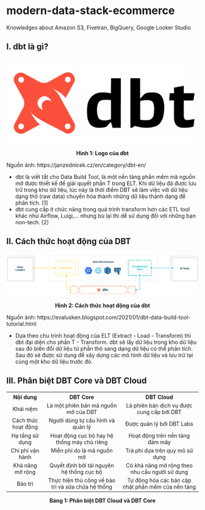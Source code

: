 # modern-data-stack-ecommerce
Knowledges about Amazon S3, Fivetran, BigQuery, Google Looker Studio

I. dbt là gì?
-
![Logo của dbt](Pictures/img_7.png)
<p align="center"><b>Hình 1: Logo của dbt </b></p>
Nguồn ảnh: https://janzednicek.cz/en/category/dbt-en/

- dbt là viết tắt cho Data Build Tool, là một nền tảng phần mềm mã nguồn mở được thiết kế để giải quyết phần T trong ELT. Khi dữ liệu đã được lưu trữ trong kho dữ liệu, lúc này là thời điểm DBT sẽ làm việc với dữ liệu dạng thô (raw data) chuyển hóa thành những dữ liệu thành dạng để phân tích. [1]
- dbt cung cấp ít chức năng trong quá trình transform hơn các ETL tool khác như Airflow, Luigi,... nhưng bù lại thì dễ sử dụng đối với những bạn non-tech. [2]

II. Cách thức hoạt động của DBT
-
![Logo của dbt](Pictures/img_5.png)
<p align="center"><b>Hình 2: Cách thức hoạt động của dbt </b></p>
Nguồn ảnh: https://evalusken.blogspot.com/2021/01/dbt-data-build-tool-tutorial.html

- Dựa theo chu trình hoạt động của ELT (Extract - Load - Transform) thì dbt đại diện cho phần T - Transform. dbt sẽ lấy dữ liệu trong kho dữ liệu sau đó biển đổi dữ liệu từ phần thô sang dạng dữ liệu có thể phân tích. Sau đó sẽ được sử dụng để xây dựng các mô hình dữ liệu và lưu trữ tại cùng một kho dữ liệu trước đó. 

III. Phân biệt DBT Core và DBT Cloud
-
<table>
  <tr>
    <th style="text-align: center;">Nội dung</th>
    <th style="text-align: center;">DBT Core</th>
    <th style="text-align: center;">DBT Cloud</th>
  </tr>
  <tr>
    <td style="text-align: center;">Khái niệm</td>
    <td style="text-align: center;">Là một phiên bản mã nguồn mở của DBT</td>
    <td style="text-align: center;">Là phiên bản dịch vụ được cung cấp bởi DBT</td>
  </tr>
  <tr>
    <td style="text-align: center;">Cách thức hoạt động</td>
    <td style="text-align: center;">Người dùng tự cấu hình và quản lý</td>
    <td style="text-align: center;">Được quản lý bởi DBT Labs</td>
  </tr>
  <tr>
    <td style="text-align: center;">Hạ tầng sử dụng</td>
    <td style="text-align: center;">Hoạt động cục bộ hay hệ thống máy chủ riêng</td>
    <td style="text-align: center;">Hoạt động trên nền tảng đám mây</td>
  </tr>
  <tr>
    <td style="text-align: center;">Chi phí vận hành</td>
    <td style="text-align: center;">Miễn phí do là mã nguồn mở</td>
    <td style="text-align: center;">Trả phí dựa trên quy mô sử dụng</td>
  </tr>
  <tr>
    <td style="text-align: center;">Khả năng mở rộng</td>
    <td style="text-align: center;">Quyết định bởi tài nguyên hệ thống cục bộ</td>
    <td style="text-align: center;">Có khả năng mở rộng theo nhu cầu người sử dụng</td>
  </tr>
  <tr>
    <td style="text-align: center;">Bảo trì</td>
    <td style="text-align: center;">Thực hiện thủ công về bảo trì và sửa chữa hệ thống</td>
    <td style="text-align: center;">Tự động hóa các bản cập nhật phần mềm của nền tảng</td>
  </tr>
</table>
<p align="center"><b>Bảng 1: Phân biệt DBT Cloud và DBT Core </b></p>


